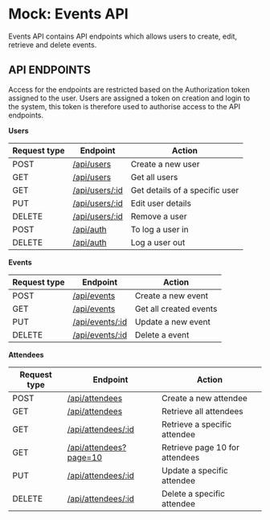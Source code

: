 # Mock: Events API
Events API contains API endpoints which allows users to create, edit, retrieve and delete events.

## API ENDPOINTS
Access for the endpoints are restricted based on the Authorization token assigned to the user.
Users are assigned a token on creation and login to the system, this token is therefore used
to authorise access to the API endpoints.

**Users**

Request type | Endpoint | Action
------------ | -------- | ------
POST | [/api/users](#create-users) | Create a new user
GET | [/api/users](#get-users) | Get all users
GET | [/api/users/:id](#get-a-user) | Get details of a specific user
PUT | [/api/users/:id](#update-user) | Edit user details
DELETE | [/api/users/:id](#delete-user) | Remove a user
POST | [/api/auth](#login) | To log a user in
DELETE | [/api/auth](#logout) | Log a user out

**Events**

Request type | Endpoint | Action
------------ | -------- | ------
POST | [/api/events](#create-a-event) | Create a new event
GET | [/api/events](#get-events) | Get all created events
PUT | [/api/events/:id](#update-a-event) | Update a new event
DELETE | [/api/events/:id](#delete-a-event) | Delete a event

**Attendees**

Request type | Endpoint | Action
------------ | -------- | ------
POST | [/api/attendees](#create-a-attendee) | Create a new attendee
GET | [/api/attendees](#get-attendees) | Retrieve all attendees
GET | [/api/attendees/:id](#get-a-attendee) | Retrieve a specific attendee
GET | [/api/attendees?page=10](#get-attendees) | Retrieve page 10 for attendees
PUT | [/api/attendees/:id](#update-a-attendee) | Update a specific attendee
DELETE | [/api/attendees/:id](#delete-a-attendee) | Delete a specific attendee

